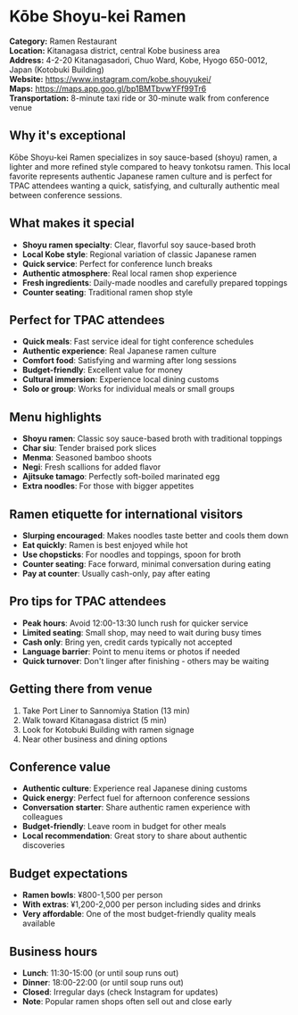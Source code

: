 # Kōbe Shoyu-kei Ramen

**Category:** Ramen Restaurant  
**Location:** Kitanagasa district, central Kobe business area  
**Address:** 4-2-20 Kitanagasadori, Chuo Ward, Kobe, Hyogo 650-0012, Japan (Kotobuki Building)  
**Website:** https://www.instagram.com/kobe.shouyukei/  
**Maps:** https://maps.app.goo.gl/bp1BMTbvwYFf99Tr6  
**Transportation:** 8-minute taxi ride or 30-minute walk from conference venue  

## Why it's exceptional

Kōbe Shoyu-kei Ramen specializes in soy sauce-based (shoyu) ramen, a lighter and more refined style compared to heavy tonkotsu ramen. This local favorite represents authentic Japanese ramen culture and is perfect for TPAC attendees wanting a quick, satisfying, and culturally authentic meal between conference sessions.

## What makes it special

- **Shoyu ramen specialty**: Clear, flavorful soy sauce-based broth
- **Local Kobe style**: Regional variation of classic Japanese ramen
- **Quick service**: Perfect for conference lunch breaks
- **Authentic atmosphere**: Real local ramen shop experience
- **Fresh ingredients**: Daily-made noodles and carefully prepared toppings
- **Counter seating**: Traditional ramen shop style

## Perfect for TPAC attendees

- **Quick meals**: Fast service ideal for tight conference schedules
- **Authentic experience**: Real Japanese ramen culture
- **Comfort food**: Satisfying and warming after long sessions
- **Budget-friendly**: Excellent value for money
- **Cultural immersion**: Experience local dining customs
- **Solo or group**: Works for individual meals or small groups

## Menu highlights

- **Shoyu ramen**: Classic soy sauce-based broth with traditional toppings
- **Char siu**: Tender braised pork slices
- **Menma**: Seasoned bamboo shoots
- **Negi**: Fresh scallions for added flavor
- **Ajitsuke tamago**: Perfectly soft-boiled marinated egg
- **Extra noodles**: For those with bigger appetites

## Ramen etiquette for international visitors

- **Slurping encouraged**: Makes noodles taste better and cools them down
- **Eat quickly**: Ramen is best enjoyed while hot
- **Use chopsticks**: For noodles and toppings, spoon for broth
- **Counter seating**: Face forward, minimal conversation during eating
- **Pay at counter**: Usually cash-only, pay after eating

## Pro tips for TPAC attendees

- **Peak hours**: Avoid 12:00-13:30 lunch rush for quicker service
- **Limited seating**: Small shop, may need to wait during busy times
- **Cash only**: Bring yen, credit cards typically not accepted
- **Language barrier**: Point to menu items or photos if needed
- **Quick turnover**: Don't linger after finishing - others may be waiting

## Getting there from venue

1. Take Port Liner to Sannomiya Station (13 min)
2. Walk toward Kitanagasa district (5 min)
3. Look for Kotobuki Building with ramen signage
4. Near other business and dining options

## Conference value

- **Authentic culture**: Experience real Japanese dining customs
- **Quick energy**: Perfect fuel for afternoon conference sessions
- **Conversation starter**: Share authentic ramen experience with colleagues
- **Budget-friendly**: Leave room in budget for other meals
- **Local recommendation**: Great story to share about authentic discoveries

## Budget expectations

- **Ramen bowls**: ¥800-1,500 per person
- **With extras**: ¥1,200-2,000 per person including sides and drinks
- **Very affordable**: One of the most budget-friendly quality meals available

## Business hours

- **Lunch**: 11:30-15:00 (or until soup runs out)
- **Dinner**: 18:00-22:00 (or until soup runs out)
- **Closed**: Irregular days (check Instagram for updates)
- **Note**: Popular ramen shops often sell out and close early